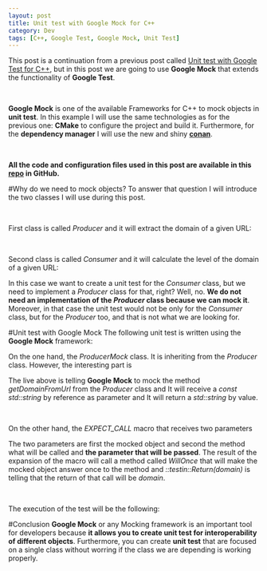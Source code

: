 ```yaml
---
layout: post
title: Unit test with Google Mock for C++
category: Dev
tags: [C++, Google Test, Google Mock, Unit Test]
---
```


This post is a continuation from a previous post called [Unit test with Google Test for C++](http://maitesin.github.io//GoogleTest-C++/), but in this post we are going to use **Google Mock** that extends the functionality of **Google Test**.

</br>

**Google Mock** is one of the available Frameworks for C++ to mock objects in **unit test**. In this example I will use the same technologies as for the previous one: **CMake** to configure the project and build it. Furthermore, for the **dependency manager** I will use the new and shiny **[conan](https://www.conan.io/)**.

</br>

**All the code and configuration files used in this post are available in this [repo](https://github.com/maitesin/blog/tree/master/google_mock_2016_01_22) in GitHub.**

#Why do we need to mock objects?
To answer that question I will introduce the two classes I will use during this post.

</br>

First class is called *Producer* and it will extract the domain of a given URL:
<script src="https://gist.github.com/maitesin/9162d164f6bcadbe2384.js"></script>

</br>

Second class is called *Consumer* and it will calculate the level of the domain of a given URL:
<script src="https://gist.github.com/maitesin/1fbfc223814834e67439.js"></script>

In this case we want to create a unit test for the *Consumer* class, but we need to implement a *Producer* class for that, right? Well, no. **We do not need an implementation of the *Producer* class because we can mock it**. Moreover, in that case the unit test would not be only for the *Consumer* class, but for the *Producer* too, and that is not what we are looking for.


#Unit test with Google Mock
The following unit test is written using the **Google Mock** framework:
<script src="https://gist.github.com/maitesin/6ec71be17fde199e4ab3.js"></script>

On the one hand, the *ProducerMock* class. It is inheriting from the *Producer* class. However, the interesting part is
<script src="https://gist.github.com/maitesin/f37c379a6735e719dcd5.js"></script>
The live above is telling **Google Mock** to mock the method *getDomainFromUrl* from the *Producer* class and It will receive a *const std::string* by reference as parameter and It will return a *std::string* by value.

</br>

On the other hand, the *EXPECT_CALL* macro that receives two parameters
<script src="https://gist.github.com/maitesin/7fa2cae3d7cfbe726bf0.js"></script>
The two parameters are first the mocked object and second the method what will be called and **the parameter that will be passed**. The result of the expansion of the macro will call a method called *WillOnce* that will make the mocked object answer once to the method and *::testin::Return(domain)* is telling that the return of that call will be *domain*.

</br>

The execution of the test will be the following:
<script src="https://gist.github.com/maitesin/70e1d164d358cb786d52.js"></script>

#Conclusion
**Google Mock** or any Mocking framework is an important tool for developers because **it allows you to create unit test for interoperability of different objects**. Furthermore, you can create **unit test** that are focused on a single class without worring if the class we are depending is working properly.

